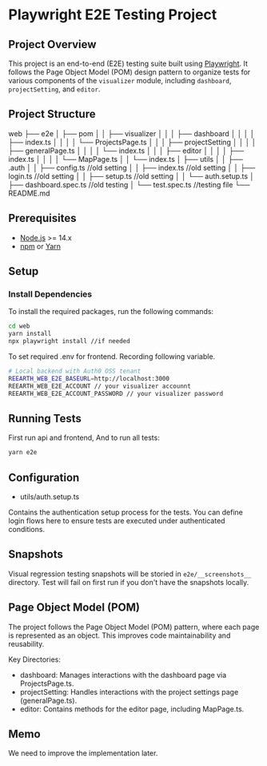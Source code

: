 # Playwright E2E Testing Project

## Project Overview

This project is an end-to-end (E2E) testing suite built using [Playwright](https://playwright.dev/). It follows the Page Object Model (POM) design pattern to organize tests for various components of the `visualizer` module, including `dashboard`, `projectSetting`, and `editor`.

## Project Structure

web
├── e2e
│ ├── pom
│ │ ├── visualizer
│ │ │ ├── dashboard
│ │ │ │ ├── index.ts
│ │ │ │ └── ProjectsPage.ts
│ │ │ ├── projectSetting
│ │ │ │ ├── generalPage.ts
│ │ │ │ └── index.ts
│ │ │ ├── editor
│ │ │ │ ├── index.ts
│ │ │ │ └── MapPage.ts
│ │ └── index.ts
│ ├── utils
│ │ ├── .auth
│ │ ├── config.ts //old setting
│ │ ├── index.ts //old setting
│ │ ├── login.ts //old setting
│ │ ├── setup.ts //old setting
│ │ └── auth.setup.ts
│ ├── dashboard.spec.ts //old testing
│ └── test.spec.ts //testing file
└── README.md

## Prerequisites

- [Node.js](https://nodejs.org/) >= 14.x
- [npm](https://www.npmjs.com/) or [Yarn](https://yarnpkg.com/)

## Setup

### Install Dependencies

To install the required packages, run the following commands:

```bash
cd web
yarn install
npx playwright install //if needed
```

To set required .env for frontend. Recording following variable.

```bash
# Local backend with Auth0 OSS tenant
REEARTH_WEB_E2E_BASEURL=http://localhost:3000
REEARTH_WEB_E2E_ACCOUNT // your visualizer accounnt
REEARTH_WEB_E2E_ACCOUNT_PASSWORD // your visualizer password
```

## Running Tests

First run api and frontend, And to run all tests:

```bash
yarn e2e
```

## Configuration

- utils/auth.setup.ts

Contains the authentication setup process for the tests. You can define login flows here to ensure tests are executed under authenticated conditions.

## Snapshots

Visual regression testing snapshots will be storied in `e2e/__screenshots__` directory. Test will fail on first run if you don't have the snapshots locally.

## Page Object Model (POM)

The project follows the Page Object Model (POM) pattern, where each page is represented as an object. This improves code maintainability and reusability.

Key Directories:

- dashboard: Manages interactions with the dashboard page via ProjectsPage.ts.
- projectSetting: Handles interactions with the project settings page (generalPage.ts).
- editor: Contains methods for the editor page, including MapPage.ts.

## Memo

We need to improve the implementation later.
